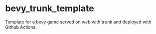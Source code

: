 # bevy_trunk_template
Template for a bevy game served on web with trunk and deployed with Github Actions.
